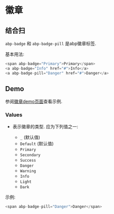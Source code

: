 # 徽章

## 结合扫

`abp-badge` 和  `abp-badge-pill` 是abp徽章标签.

基本用法:

````csharp
<span abp-badge="Primary">Primary</span>
<a abp-badge="Info" href="#">Info</a>
<a abp-badge-pill="Danger" href="#">Danger</a>
````

## Demo

参阅[徽章demo页面](https://bootstrap-taghelpers.abp.io/Components/Badges)查看示例.

### Values

* 表示徽章的类型. 应为下列值之一:

  * `_` (默认值)
  * `Default` (默认值)
  * `Primary`
  * `Secondary`
  * `Success`
  * `Danger`
  * `Warning`
  * `Info`
  * `Light`
  * `Dark`

示例:

````csharp
<span abp-badge-pill="Danger">Danger</span>
````
